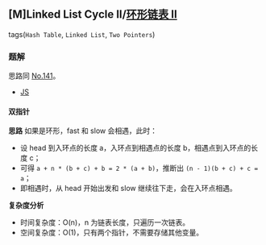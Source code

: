 ## [M]Linked List Cycle II/[环形链表 II](https://leetcode-cn.com/problems/linked-list-cycle-ii/)
tags(`Hash Table`, `Linked List`, `Two Pointers`)
### 题解
思路同 [No.141](141.md)。

+ [JS](../../codes/js/problems/256/142.js)

#### 双指针
**思路**
如果是环形，fast 和 slow 会相遇，此时：
+ 设 head 到入环点的长度 a，入环点到相遇点的长度 b，相遇点到入环点的长度 c；
+ 可得 `a + n * (b + c) + b = 2 * (a + b)`，推断出 `(n - 1)(b + c) + c = a`；
+ 即相遇时，从 head 开始出发和 slow 继续往下走，会在入环点相遇。

**复杂度分析**
+ 时间复杂度：O(n)，n 为链表长度，只遍历一次链表。
+ 空间复杂度：O(1)，只有两个指针，不需要存储其他变量。  